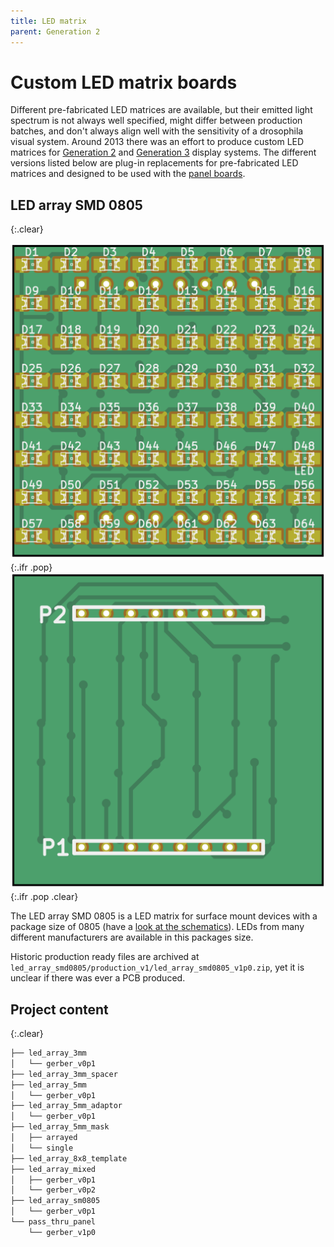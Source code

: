 ```yaml
---
title: LED matrix
parent: Generation 2
---
```


# Custom LED matrix boards

Different pre-fabricated LED matrices are available, but their emitted light spectrum is not always well specified, might differ between production batches, and don't always align well with the sensitivity of a drosophila visual system. Around 2013 there was an effort to produce custom LED matrices for [Generation 2]({{site.baseurl}}/Generation%202/Arenas/docs/g2_system.html) and [Generation 3]({{site.baseurl}}/Generation%203/) display systems. The different versions listed below are plug-in replacements for pre-fabricated LED matrices and designed to be used with the [panel boards]({{site.baseurl}}/Generation%202/Panels/docs/).

## LED array SMD 0805
{:.clear}

![LED array SMD 0805](assets/led_array_smd0805_front.png){:.ifr .pop}
![LED array SMD 0805](assets/led_array_smd0805_back.png){:.ifr .pop .clear}

The LED array SMD 0805 is a LED matrix for surface mount devices with a package size of 0805 (have a [look at the schematics](assets/led_array_smd0805.pdf)). LEDs from many different manufacturers are available in this packages size.

Historic production ready files are archived at `led_array_smd0805/production_v1/led_array_smd0805_v1p0.zip`, yet it is unclear if there was ever a PCB produced.

## Project content
{:.clear}

```sh
├── led_array_3mm
│   └── gerber_v0p1
├── led_array_3mm_spacer
├── led_array_5mm
│   └── gerber_v0p1
├── led_array_5mm_adaptor
│   └── gerber_v0p1
├── led_array_5mm_mask
│   ├── arrayed
│   └── single
├── led_array_8x8_template
├── led_array_mixed
│   ├── gerber_v0p1
│   └── gerber_v0p2
├── led_array_sm0805
│   └── gerber_v0p1
└── pass_thru_panel
    └── gerber_v1p0
```
